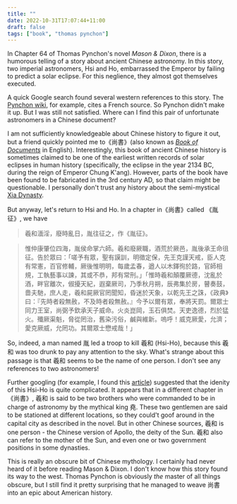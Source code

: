 ```yaml
---
title: ""
date: 2022-10-31T17:07:44+11:00
draft: false
tags: ["book", "thomas pynchon"]
---
```

In Chapter 64 of Thomas Pynchon's novel _Mason & Dixon_, there is a humorous telling of a story about ancient Chinese astronomy. In this story, two imperial astronomers, Hsi and Ho, embarrassed the Emperor by failing to predict a solar eclipse. For this neglience, they almost got themselves executed. 

A quick Google search found several western references to this story. The [Pynchon wiki](https://masondixon.pynchonwiki.com/wiki/index.php?title=Hsi_and_Ho), for example, cites a French source. So Pynchon didn't make it up. But I was still not satisfied. Where can I find this pair of unfortunate astronomers in a Chinese document?

I am not sufficiently knowledgeable about Chinese history to figure it out, but a friend quickly pointed me to《尚書》(also known as [_Book of Documents_](https://en.wikipedia.org/wiki/Book_of_Documents) in English). Interestingly, this book of ancient Chinese history is sometimes claimed to be one of the earliest written records of solar eclipses in human history (specifically, the eclipse in the year 2134 BC, during the reign of Emperor Chung K'ang). However, parts of the book have been found to be fabricated in the 3rd century AD, so that claim might be questionable.  I personally don't trust any history about the semi-mystical [Xia Dynasty](https://en.wikipedia.org/wiki/Xia_dynasty).

But anyway, let's return to Hsi and Ho. In a chapter in《尚書》called 《胤征》, we have

> 羲和湎淫，廢時亂日，胤往征之，作《胤征》。

> 惟仲康肇位四海，胤侯命掌六師。羲和廢厥職，酒荒於厥邑，胤後承王命徂征。告於眾曰：「嗟予有眾，聖有謨訓，明徵定保，先王克謹天戒，臣人克有常憲，百官修輔，厥後惟明明，每歲孟春，遒人以木鐸徇於路，官師相規，工執藝事以諫，其或不恭，邦有常刑。」「惟時羲和顛覆厥德，沈亂於酒，畔官離次，俶擾天紀，遐棄厥司，乃季秋月朔，辰弗集於房，瞽奏鼓，嗇夫馳，庶人走，羲和屍厥官罔聞知，昏迷於天象，以乾先王之誅，《政典》曰：『先時者殺無赦，不及時者殺無赦。』今予以爾有眾，奉將天罰。爾眾士同力王室，尚弼予欽承天子威命。火炎崑岡，玉石俱焚。天吏逸德，烈於猛火。殲厥渠魁，脅從罔治，舊染污俗，鹹與維新。嗚呼！威克厥愛，允濟；愛克厥威，允罔功。其爾眾士懋戒哉！」

So, indeed, a man named 胤 led a troop to kill 羲和 (Hsi-Ho), because this 羲和 was too drunk to pay any attention to the sky. What's strange about this passage is that 羲和 seems to be the name of one person. I don't see any references to two astronomers!

Further googling (for example, I found this [article](https://www.itsfun.com.tw/羲和/wiki-1055985-4282865)) suggested that the idenity of this Hsi-Ho is quite complicated. It appears that in a different chapter in《尚書》, 羲和 is said to be two brothers who were commanded to be in charge of astronomy by the mythical king 堯. These two gentlemen are said to be stationed at different locations, so they could't goof around in the capital city as described in the novel. But in other Chinese sources, 羲和 is one person - the Chinese version of Apollo, the deity of the Sun. 羲和 also can refer to the mother of the Sun, and even one or two government positions in some dynasties.

This is really an obscure bit of Chinese mythology. I certainly had never heard of it before reading Mason & Dixon. I don't know how this story found its way to the west. Thomas Pynchon is obviously _the_ master of all things obscure, but I still find it pretty surprising that he managed to weave 尚書 into an epic about American history.
